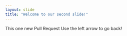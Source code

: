 ```yaml
---
layout: slide
title: "Welcome to our second slide!"
---
```

This one new Pull Request
Use the left arrow to go back!
